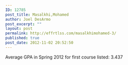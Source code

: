 ```yaml
---
ID: 12785
post_title: Masalkhi,Mohamed
author: Joel DesArmo
post_excerpt: ""
layout: post
permalink: http://effrtlss.com/masalkhimohamed-3/
published: true
post_date: 2012-11-02 20:52:50
---
```

<p>Average GPA in Spring 2012 for first course listed: 3.437</p>